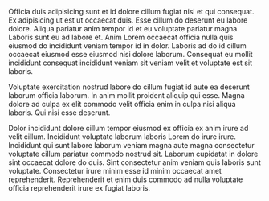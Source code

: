 Officia duis adipisicing sunt et id dolore cillum fugiat nisi et qui consequat. Ex adipisicing ut est ut occaecat duis. Esse cillum do deserunt eu labore dolore. Aliqua pariatur anim tempor id et eu voluptate pariatur magna. Laboris sunt eu ad labore et. Anim Lorem occaecat officia nulla quis eiusmod do incididunt veniam tempor id in dolor. Laboris ad do id cillum occaecat eiusmod esse eiusmod nisi dolore laborum. Consequat eu mollit incididunt consequat incididunt veniam sit veniam velit et voluptate est sit laboris.

Voluptate exercitation nostrud labore do cillum fugiat id aute ea deserunt laborum officia laborum. In anim mollit proident aliquip qui esse. Magna dolore ad culpa ex elit commodo velit officia enim in culpa nisi aliqua laboris. Qui nisi esse deserunt.

Dolor incididunt dolore cillum tempor eiusmod ex officia ex anim irure ad velit cillum. Incididunt voluptate laborum laboris Lorem do irure irure. Incididunt qui sunt labore laborum veniam magna aute magna consectetur voluptate cillum pariatur commodo nostrud sit. Laborum cupidatat in dolore sint occaecat dolore do duis. Sint consectetur anim veniam quis laboris sunt voluptate. Consectetur irure minim esse id minim occaecat amet reprehenderit. Reprehenderit et enim duis commodo ad nulla voluptate officia reprehenderit irure ex fugiat laboris.